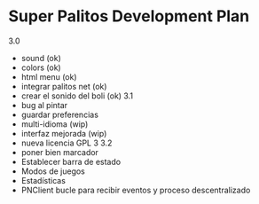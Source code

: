 Super Palitos Development Plan
==============================

3.0
 - sound (ok)
 - colors (ok)
 - html menu (ok)
 - integrar palitos net (ok)
 - crear el sonido del boli (ok)
3.1
 - bug al pintar
 - guardar preferencias
 - multi-idioma (wip)
 - interfaz mejorada (wip)
 - nueva licencia GPL 3
3.2
 - poner bien marcador
 - Establecer barra de estado
 - Modos de juegos
 - Estadísticas
 - PNClient bucle para recibir eventos y proceso descentralizado

